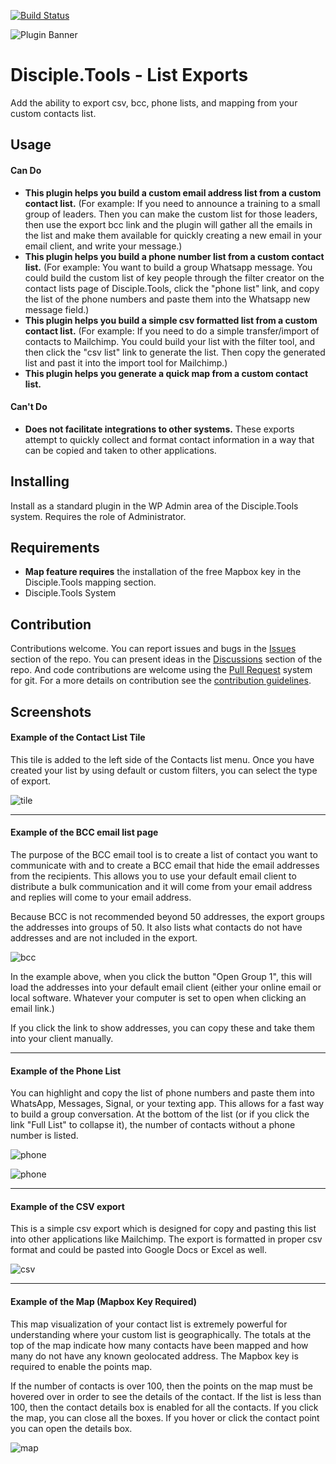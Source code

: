 [![Build Status](https://api.travis-ci.com/DiscipleTools/disciple-tools-list-exports.svg?branch=master)](https://travis-ci.com/DiscipleTools/disciple-tools-list-export)

![Plugin Banner](https://raw.githubusercontent.com/DiscipleTools/disciple-tools-list-exports/master/documentation/list-exports-banner.png)
# Disciple.Tools - List Exports

Add the ability to export csv, bcc, phone lists, and mapping from your custom contacts list.

## Usage

#### Can Do

 - __This plugin helps you build a custom email address list from a custom contact list.__
 (For example: If you need to announce a training to a small group of leaders. Then you can make the custom list for
 those leaders, then use the export bcc link and the plugin will gather all the emails in the list and make them
 available for quickly creating a new email in your email client, and write your message.)
 - __This plugin helps you build a phone number list from a custom contact list.__ (For example: You want to build a
  group Whatsapp message. You could build the custom list of key people through the filter creator on the contact lists
  page of Disciple.Tools, click the "phone list" link, and copy the list of the phone numbers and paste them into the
  Whatsapp new message field.)
  - __This plugin helps you build a simple csv formatted list from a custom contact list.__ (For example: If you need to
  do a simple transfer/import of contacts to Mailchimp. You could build your list with the filter tool, and then click
  the "csv list" link to generate the list. Then copy the generated list and past it into the import tool for Mailchimp.)
  - __This plugin helps you generate a quick map from a custom contact list.__

#### Can't Do

- __Does not facilitate integrations to other systems.__ These exports attempt to quickly collect and format contact
information in a way that can be copied and taken to other applications.

####

## Installing

Install as a standard plugin in the WP Admin area of the Disciple.Tools system. Requires the role of Administrator.

## Requirements

- __Map feature requires__ the installation of the free Mapbox key in the Disciple.Tools mapping section.
- Disciple.Tools System


## Contribution

Contributions welcome. You can report issues and bugs in the
[Issues](https://github.com/DiscipleTools/disciple-tools-list-exports/issues) section of the repo. You can present ideas
in the [Discussions](https://github.com/DiscipleTools/disciple-tools-list-exports/discussions) section of the repo. And
code contributions are welcome using the [Pull Request](https://github.com/DiscipleTools/disciple-tools-list-exports/pulls)
system for git. For a more details on contribution see the [contribution guidelines](https://github.com/DiscipleTools/disciple-tools-list-exports/blob/master/CONTRIBUTING.md).


## Screenshots

#### Example of the Contact List Tile

This tile is added to the left side of the Contacts list menu. Once you have created your list by using default or custom filters, you can select the type of export.

![tile](https://raw.githubusercontent.com/DiscipleTools/disciple-tools-list-exports/master/documentation/list-exports.png)

---

#### Example of the BCC email list page

The purpose of the BCC email tool is to create a list of contact you want to communicate with and to create a BCC email that hide the email addresses from the recipients. This allows you to use your default email client to distribute a bulk communication and it will come from your email address and replies will come to your email address.

Because BCC is not recommended beyond 50 addresses, the export groups the addresses into groups of 50. It also lists what contacts do not have addresses and are not included in the export.


![bcc](https://raw.githubusercontent.com/DiscipleTools/disciple-tools-list-exports/master/documentation/bcc.png)

In the example above, when you click the button "Open Group 1", this will load the addresses into your default email client (either your online email or local software. Whatever your computer is set to open when clicking an email link.)

If you click the link to show addresses, you can copy these and take them into your client manually.

---

#### Example of the Phone List

You can highlight and copy the list of phone numbers and paste them into WhatsApp, Messages, Signal, or your texting app. This allows for a fast way to build a group conversation. At the bottom of the list (or if you click the link "Full List" to collapse it), the number of contacts without a phone number is listed.

![phone](https://raw.githubusercontent.com/DiscipleTools/disciple-tools-list-exports/master/documentation/phone-collapsed.png)

![phone](https://raw.githubusercontent.com/DiscipleTools/disciple-tools-list-exports/master/documentation/phone.png)

---

#### Example of the CSV export

This is a simple csv export which is designed for copy and pasting this list into other applications like Mailchimp. The export is formatted in proper csv format and could be pasted into Google Docs or Excel as well.

![csv](https://raw.githubusercontent.com/DiscipleTools/disciple-tools-list-exports/master/documentation/csv.png)

---

#### Example of the Map (Mapbox Key Required)

This map visualization of your contact list is extremely powerful for understanding where your custom list is geographically. The totals at the top of the map indicate how many contacts have been mapped and how many do not have any known geolocated address. The Mapbox key is required to enable the points map.

If the number of contacts is over 100, then the points on the map must be hovered over in order to see the details of the contact. If the list is less than 100, then the contact details box is enabled for all the contacts. If you click the map, you can close all the boxes. If you hover or click the contact point you can open the details box.


![map](https://raw.githubusercontent.com/DiscipleTools/disciple-tools-list-exports/master/documentation/map.png)

